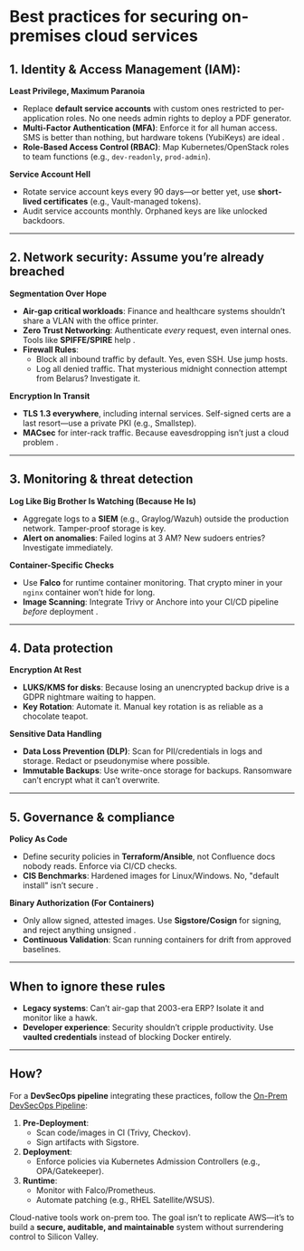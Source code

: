 # Best practices for securing on-premises cloud services

## 1. Identity & Access Management (IAM): 

**Least Privilege, Maximum Paranoia**  

- Replace **default service accounts** with custom ones restricted to per-application roles. No one needs admin rights to deploy a PDF generator.  
- **Multi-Factor Authentication (MFA)**: Enforce it for all human access. SMS is better than nothing, but hardware tokens (YubiKeys) are ideal .  
- **Role-Based Access Control (RBAC)**: Map Kubernetes/OpenStack roles to team functions (e.g., `dev-readonly`, `prod-admin`).  

**Service Account Hell**  

- Rotate service account keys every 90 days—or better yet, use **short-lived certificates** (e.g., Vault-managed tokens).  
- Audit service accounts monthly. Orphaned keys are like unlocked backdoors.  

---

## 2. Network security: Assume you’re already breached

**Segmentation Over Hope**  

- **Air-gap critical workloads**: Finance and healthcare systems shouldn’t share a VLAN with the office printer.  
- **Zero Trust Networking**: Authenticate *every* request, even internal ones. Tools like **SPIFFE/SPIRE** help .  
- **Firewall Rules**:  
  - Block all inbound traffic by default. Yes, even SSH. Use jump hosts.  
  - Log all denied traffic. That mysterious midnight connection attempt from Belarus? Investigate it.  

**Encryption In Transit**  

- **TLS 1.3 everywhere**, including internal services. Self-signed certs are a last resort—use a private PKI (e.g., Smallstep).  
- **MACsec** for inter-rack traffic. Because eavesdropping isn’t just a cloud problem .  

---

## 3. Monitoring & threat detection

**Log Like Big Brother Is Watching (Because He Is)**

- Aggregate logs to a **SIEM** (e.g., Graylog/Wazuh) outside the production network. Tamper-proof storage is key.  
- **Alert on anomalies**: Failed logins at 3 AM? New sudoers entries? Investigate immediately.  

**Container-Specific Checks**  

- Use **Falco** for runtime container monitoring. That crypto miner in your `nginx` container won’t hide for long.  
- **Image Scanning**: Integrate Trivy or Anchore into your CI/CD pipeline *before* deployment .  

---

## 4. Data protection

**Encryption At Rest**

- **LUKS/KMS for disks**: Because losing an unencrypted backup drive is a GDPR nightmare waiting to happen.  
- **Key Rotation**: Automate it. Manual key rotation is as reliable as a chocolate teapot.  

**Sensitive Data Handling**

- **Data Loss Prevention (DLP)**: Scan for PII/credentials in logs and storage. Redact or pseudonymise where possible.  
- **Immutable Backups**: Use write-once storage for backups. Ransomware can’t encrypt what it can’t overwrite.  

---

## 5. Governance & compliance

**Policy As Code**

- Define security policies in **Terraform/Ansible**, not Confluence docs nobody reads. Enforce via CI/CD checks.  
- **CIS Benchmarks**: Hardened images for Linux/Windows. No, "default install" isn’t secure .  

**Binary Authorization (For Containers)**  

- Only allow signed, attested images. Use **Sigstore/Cosign** for signing, and reject anything unsigned .  
- **Continuous Validation**: Scan running containers for drift from approved baselines.  

---

## When to ignore these rules

- **Legacy systems**: Can’t air-gap that 2003-era ERP? Isolate it and monitor like a hawk.  
- **Developer experience**: Security shouldn’t cripple productivity. Use **vaulted credentials** instead of blocking Docker entirely.  

---

## How?

For a **DevSecOps pipeline** integrating these practices, follow the [On-Prem DevSecOps Pipeline](pipeline.md):  

1. **Pre-Deployment**:  
   - Scan code/images in CI (Trivy, Checkov).  
   - Sign artifacts with Sigstore.  
2. **Deployment**:  
   - Enforce policies via Kubernetes Admission Controllers (e.g., OPA/Gatekeeper).  
3. **Runtime**:  
   - Monitor with Falco/Prometheus.  
   - Automate patching (e.g., RHEL Satellite/WSUS).

Cloud-native tools work on-prem too. The goal isn’t to replicate AWS—it’s to build a **secure, auditable, and 
maintainable** system without surrendering control to Silicon Valley.  
